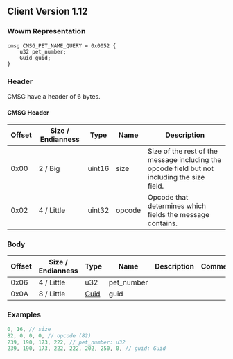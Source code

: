 ## Client Version 1.12

### Wowm Representation
```rust,ignore
cmsg CMSG_PET_NAME_QUERY = 0x0052 {
    u32 pet_number;
    Guid guid;
}
```
### Header

CMSG have a header of 6 bytes.

#### CMSG Header

| Offset | Size / Endianness | Type   | Name   | Description |
| ------ | ----------------- | ------ | ------ | ----------- |
| 0x00   | 2 / Big           | uint16 | size   | Size of the rest of the message including the opcode field but not including the size field.|
| 0x02   | 4 / Little        | uint32 | opcode | Opcode that determines which fields the message contains.|

### Body

| Offset | Size / Endianness | Type | Name | Description | Comment |
| ------ | ----------------- | ---- | ---- | ----------- | ------- |
| 0x06 | 4 / Little | u32 | pet_number |  |  |
| 0x0A | 8 / Little | [Guid](../spec/packed-guid.md) | guid |  |  |

### Examples
```c
0, 16, // size
82, 0, 0, 0, // opcode (82)
239, 190, 173, 222, // pet_number: u32
239, 190, 173, 222, 222, 202, 250, 0, // guid: Guid
```
